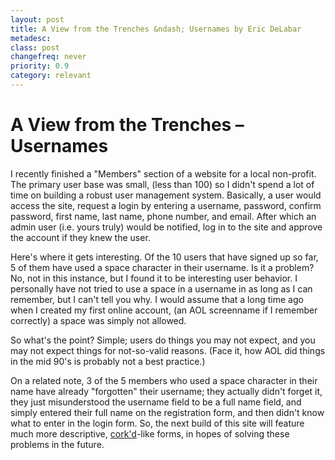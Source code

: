 ```yaml
---
layout: post
title: A View from the Trenches &ndash; Usernames by Eric DeLabar
metadesc: 
class: post
changefreq: never
priority: 0.9
category: relevant
---
```

# A View from the Trenches &ndash; Usernames

I recently finished a "Members" section of a website for a local non-profit.  The primary user 
base was small, (less than 100) so I didn't spend a lot of time on building a robust user 
management system.  Basically, a user would access the site, request a login by entering a 
username, password, confirm password, first name, last name, phone number, and email.  After 
which an admin user (i.e. yours truly) would be notified, log in to the site and approve the 
account if they knew the user.

Here's where it gets interesting.  Of the 10 users that have signed up so far, 5 of them have 
used a space character in their username.  Is it a problem?  No, not in this instance, but I 
found it to be interesting user behavior.  I personally have not tried to use a space in a 
username in as long as I can remember, but I can't tell you why.  I would assume that a long 
time ago when I created my first online account, (an AOL screenname if I remember correctly) a 
space was simply not allowed.

So what's the point?  Simple; users do things you may not expect, and you may not expect things 
for not-so-valid reasons. (Face it, how AOL did things in the mid 90's 
is probably not a best practice.)

On a related note, 3 of the 5 members who used a space character in their name have already 
"forgotten" their username; they actually didn't forget it, they just misunderstood the username 
field to be a full name field, and simply entered their full name on the registration form, and 
then didn't know what to enter in the login form.  So, the next build of this site will feature 
much more descriptive, [cork'd](http://www.corkd.com/signup "Cork'd is an online wine-reviewing community with a particularly usable (and witty) registration form.")-like 
forms, in hopes of solving these problems in the future.
